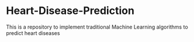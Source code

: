 # Heart-Disease-Prediction
This is a repository to implement traditional Machine Learning algorithms to predict heart diseases
